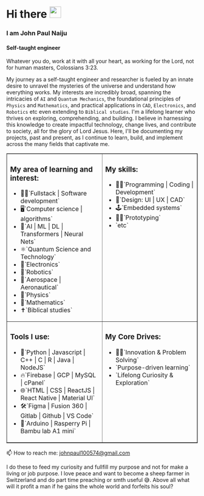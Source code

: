 <h1>Hi there <img src="https://raw.githubusercontent.com/MartinHeinz/MartinHeinz/master/wave.gif" alt="wave" width="30" /></h1> 
<h3>I am John Paul Naiju</h3>
<h4>Self-taught engineer</h4>

Whatever you do, work at it with all your heart, as working for the Lord, not for human masters, Colossians 3:23.

My journey as a self-taught engineer and researcher is fueled by an innate desire to unravel the mysteries of the universe and understand how everything works. My interests are incredibly broad, spanning the intricacies of `AI` and `Quantum Mechanics`, the foundational principles of `Physics` and `Mathematics`, and practical applications in `CAD`, `Electronics`, and `Robotics` etc even extending to `Biblical studies`. I'm a lifelong learner who thrives on exploring, comprehending, and building. I believe in harnessing this knowledge to create impactful technology, change lives, and contribute to society, all for the glory of Lord Jesus. Here, I'll be documenting my projects, past and present, as I continue to learn, build, and implement across the many fields that captivate me.

<table border="1">
  <tr>
    <td width="50%" valign="top">
      <h3>My area of learning and interest:</h3>
      <ul>
        <li>👨‍💻`Fullstack | Software development`</li>
        <li>🖥️`Computer science | algorithms`</li>
        <li>🤖`AI | ML | DL | Transformers | Neural Nets`</li>
        <li>⚛️`Quantum Science and Technology`</li>
        <li>🪫`Electronics`</li>
        <li>🦾`Robotics`</li>
        <li>🚀`Aerospace | Aeronautical`</li>
        <li>🔭`Physics`</li>
        <li>🧮`Mathematics`</li>
        <li>✝️`Biblical studies`</li>
      </ul>
    </td>
    <td width="50%" valign="top">
      <h3>My skills:</h3>
      <ul>
        <li>🧑‍💻`Programming | Coding | Development`</li>
        <li>🎨`Design: UI | UX | CAD`</li>
        <li>🕹️`Embedded systems`</li>
        <li>👷‍♂️`Prototyping`</li>
        <li>`etc`</li>
      </ul>
    </td>
  </tr>
  <tr>
    <td width="50%" valign="top">
      <h3>Tools I use:</h3>
      <ul>
        <li>🐍`Python | Javascript | C++ | C | R | Java | NodeJS`</li>
        <li>🔥`Firebase | GCP | MySQL | cPanel`</li>
        <li>🌐`HTML | CSS | ReactJS | React Native | Material UI`</li>
        <li>🛠️`Figma | Fusion 360 | Gitlab | Github | VS Code`</li>
        <li>🔬`Arduino | Rasperry Pi | Bambu lab A1 mini`</li>
      </ul>
    </td>
    <td width="50%" valign="top">
      <h3>My Core Drives:</h3>
      <ul>
        <li>🧞‍♂️`Innovation & Problem Solving`</li>
        <li>`Purpose-driven learning`</li>
        <li>`Lifelong Curiosity & Exploration`</li>
      </ul>
    </td>
  </tr>
</table>

📫 How to reach me: [johnpaul100574@gmail.com](mailto:johnpaul100574@gmail.com)

I do these to feed my curiosity and fullfill my purpose and not for make a living or job purpose. I love peace and want to become a sheep farmer in Switzerland and do part time preaching or smth useful 😅. Above all what will it profit a man if he gains the whole world and forfeits his soul?
